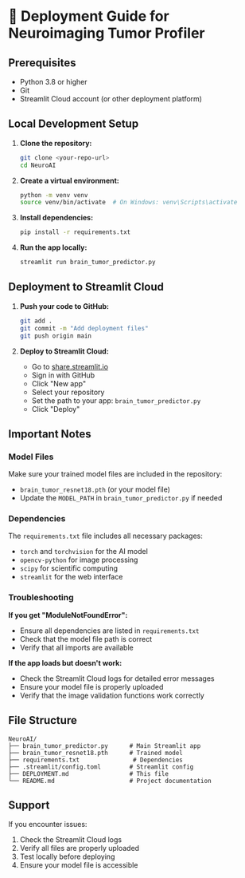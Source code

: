 # 🚀 Deployment Guide for Neuroimaging Tumor Profiler

## Prerequisites

- Python 3.8 or higher
- Git
- Streamlit Cloud account (or other deployment platform)

## Local Development Setup

1. **Clone the repository:**
   ```bash
   git clone <your-repo-url>
   cd NeuroAI
   ```

2. **Create a virtual environment:**
   ```bash
   python -m venv venv
   source venv/bin/activate  # On Windows: venv\Scripts\activate
   ```

3. **Install dependencies:**
   ```bash
   pip install -r requirements.txt
   ```

4. **Run the app locally:**
   ```bash
   streamlit run brain_tumor_predictor.py
   ```

## Deployment to Streamlit Cloud

1. **Push your code to GitHub:**
   ```bash
   git add .
   git commit -m "Add deployment files"
   git push origin main
   ```

2. **Deploy to Streamlit Cloud:**
   - Go to [share.streamlit.io](https://share.streamlit.io)
   - Sign in with GitHub
   - Click "New app"
   - Select your repository
   - Set the path to your app: `brain_tumor_predictor.py`
   - Click "Deploy"

## Important Notes

### Model Files
Make sure your trained model files are included in the repository:
- `brain_tumor_resnet18.pth` (or your model file)
- Update the `MODEL_PATH` in `brain_tumor_predictor.py` if needed

### Dependencies
The `requirements.txt` file includes all necessary packages:
- `torch` and `torchvision` for the AI model
- `opencv-python` for image processing
- `scipy` for scientific computing
- `streamlit` for the web interface

### Troubleshooting

**If you get "ModuleNotFoundError":**
- Ensure all dependencies are listed in `requirements.txt`
- Check that the model file path is correct
- Verify that all imports are available

**If the app loads but doesn't work:**
- Check the Streamlit Cloud logs for detailed error messages
- Ensure your model file is properly uploaded
- Verify that the image validation functions work correctly

## File Structure
```
NeuroAI/
├── brain_tumor_predictor.py      # Main Streamlit app
├── brain_tumor_resnet18.pth      # Trained model
├── requirements.txt               # Dependencies
├── .streamlit/config.toml        # Streamlit config
├── DEPLOYMENT.md                 # This file
└── README.md                     # Project documentation
```

## Support
If you encounter issues:
1. Check the Streamlit Cloud logs
2. Verify all files are properly uploaded
3. Test locally before deploying
4. Ensure your model file is accessible 